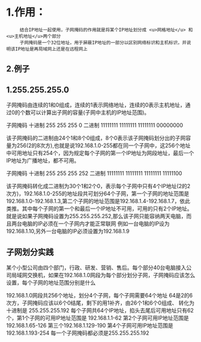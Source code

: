# 1.作用：
         结合IP地址一起使用，子网掩码的作用就是将某个IP地址划分成 <u>网格地址</u> 和<u>主机地址</u>两个部分
         子网掩码是一个32位地址，用于屏蔽IP地址的一部分以区别网络标识和主机标识，并说明该IP地址是再局域网上还是在远程网上
## 2.例子
## 1.255.255.255.0
子网掩码由连续的1和0组成，连续的1表示网络地址，连续的0表示主机地址，通过0的个数可以计算出子网的容量(子网中主机的IP地址范围)。

子网掩码
十进制        255         255       255          0
二进制     11111111    11111111   11111111    00000000

该子网掩码的二进制由24个1和8个0组成，8个0表示该子网掩码划分出的子网容量为256(2的8次方),也就是说192.168.1.0-255都在同一个子网中，这256个地址中可用地址只有254个，因为规定每个子网的第一个IP地址为网段地址，最后一个IP地址为广播地址，都不可用。


子网掩码
十进制        255         255       255          252
二进制     11111111    11111111   11111111    11111100

该子网掩码转化成二进制为30个1和2个0，表示每个子网中只有4个IP地址(2的2次方)，192.168.1.0-255的地址段共可划分64个子网，第一个子网的地址范围是192.168.1.0-192.168.1.3,第二个子网的地址范围是192.168.1.4-192.168.1.7，依此类推。其中每个子网的第一个和最后一个IP地址不可用，可用的只有2个IP地址。
就是说如果子网掩码设置为255.255.255.252,那么该子网只能容纳两天电脑，而且两台电脑的IP必须在一个子网内才能正常联网
例如一台电脑的IP设为192.168.1.10,另外一台电脑的IP必须设置为192.168.1.9

## 子网划分实践
某个小型公司由四个部门，行政、研发、营销、售后。每个部分40台电脑接入公司局域网交换机，如果在192.168.1.0网段为每个部分划分子网，子网掩码应该怎么设置，每个子网的地址范围分别是什么

192.168.1.0网段共256个地址，划分4个子网，每个子网需要64个地址
64是2的6次方，子网掩码应该以6个0结尾，剩下的用1补齐，由26个1和6个0组成、
转化为十进制是 255.255.255.192
每个子网共64个IP地址，掐头去尾后可用地址只有62个，第1个子网的可用IP地址范围是 192.168.1.1-62 第2个子网可用IP地址范围是192.168.1.65-126 第三个192.168.1.129-190   第4个子网可用IP地址范围是192.168.1.193-254
每一个子网掩码都必须是255.255.255.192